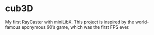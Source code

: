 # cub3D
My first RayCaster with miniLibX. This project is inspired by the world-famous eponymous 90’s game, which was the first FPS ever.
